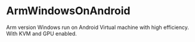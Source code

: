 # ArmWindowsOnAndroid
Arm version Windows run on Android Virtual machine with high efficiency. 
With KVM and GPU enabled.
